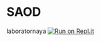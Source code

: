 # SAOD
laboratornaya
[![Run on Repl.it](https://repl.it/badge/github/Andruscha-ai/SAOD)](https://repl.it/github/Andruscha-ai/SAOD)